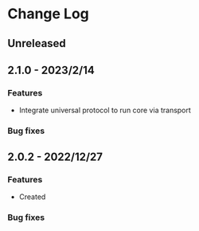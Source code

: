 # Change Log

## Unreleased

## 2.1.0 - 2023/2/14

### Features
- Integrate universal protocol to run core via transport
### Bug fixes

## 2.0.2 - 2022/12/27

### Features
- Created
### Bug fixes
